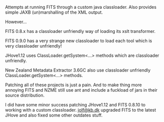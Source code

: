 Attempts at running FITS through a custom java classloader.
Also provides simple JAXB (un)marshalling of the XML output.

However...

FITS 0.8.x has a classloader unfriendly way of loading its xslt transformer.

FITS 0.9.0 has a very strange new classloader to load each tool which is very classloader unfriendly!

JHove1.12 uses ClassLoader.getSystem<...> methods which are classloader unfriendly.

New Zealand Metadata Extractor 3.6GC also use classloader unfriendly ClassLoader.getSystem<...> methods.

Patching all of these projects is just a pain. And to make thing more annoying FITS and NZME still use ant and include a fuckload of jars in their source distribution.

I did have some minor success patching JHove1.12 and FITS 0.8.10 to working with a custom classloader. <jolf@kb.dk> upgraded FITS to the latest JHove and also fixed some other outdates stuff.
